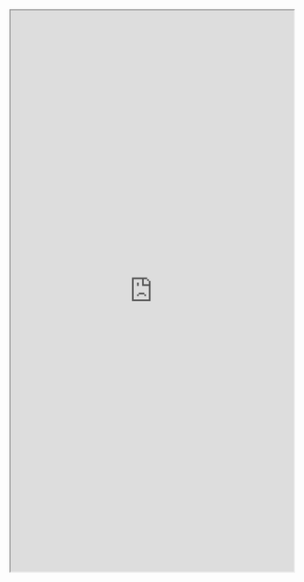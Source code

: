 <iframe 
src="https://coda.io/embed/jD38E5fJk_/#Full-Active-Inference-Ontology_tuuOJ_Ew/r466&view=full&viewMode=embedplay&hideSections=true" 
width=900 
height=1000 
style="max-width: 100%;" 
allow="fullscreen">
</iframe>